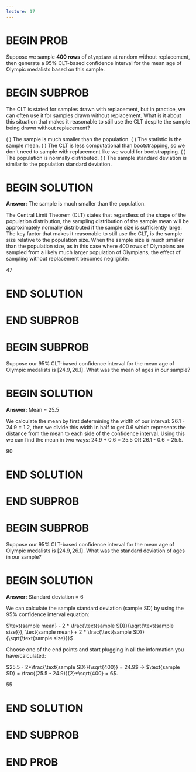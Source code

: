```yaml
---
lecture: 17
---
```


# BEGIN PROB

Suppose we sample **400 rows** of `olympians` at random without
replacement, then generate a 95% CLT-based confidence interval for the
mean age of Olympic medalists based on this sample.

# BEGIN SUBPROB

The CLT is stated for samples drawn with replacement, but in practice,
we can often use it for samples drawn without replacement. What is it
about this situation that makes it reasonable to still use the CLT
despite the sample being drawn without replacement?

( ) The sample is much smaller than the population.
( ) The statistic is the sample mean.
( ) The CLT is less computational than bootstrapping, so we don't need to sample with replacement like we would for bootstrapping.
( ) The population is normally distributed.
( ) The sample standard deviation is similar to the population standard deviation.

# BEGIN SOLUTION
**Answer:** The sample is much smaller than the population.

The Central Limit Theorem (CLT) states that regardless of the shape of the population distribution, the sampling distribution of the sample mean will be approximately normally distributed if the sample size is sufficiently large. The key factor that makes it reasonable to still use the CLT, is the sample size relative to the population size. When the sample size is much smaller than the population size, as in this case where 400 rows of Olympians are sampled from a likely much larger population of Olympians, the effect of sampling without replacement becomes negligible.

<average>47</average>

# END SOLUTION

# END SUBPROB

# BEGIN SUBPROB

Suppose our 95% CLT-based confidence interval for the mean age of
Olympic medalists is $[24.9, 26.1]$. What was the mean of ages in our sample? 

# BEGIN SOLUTION
**Answer:** Mean = 25.5

We calculate the mean by first determining the width of our interval: 26.1 - 24.9 = 1.2, then we divide this width in half to get 0.6 which represents the distance from the mean to each side of the confidence interval. Using this we can find the mean in two ways: 24.9 + 0.6 = 25.5 OR 26.1 - 0.6 = 25.5.

<average>90</average>

# END SOLUTION

# END SUBPROB

# BEGIN SUBPROB
Suppose our 95% CLT-based confidence interval for the mean age of
Olympic medalists is $[24.9, 26.1]$. What was the standard deviation of ages in our sample?

# BEGIN SOLUTION

**Answer:** Standard deviation = 6

We can calculate the sample standard deviation (sample SD) by using the 95% confidence interval equation:   

$\text{sample mean} - 2 * \frac{\text{sample SD}}{\sqrt{\text{sample size}}}, \text{sample mean} + 2 * \frac{\text{sample SD}}{\sqrt{\text{sample size}}}$. 

Choose one of the end points and start plugging in all the information you have/calculated:  

$25.5 - 2*\frac{\text{sample SD}}{\sqrt{400}} = 24.9$ &rarr; $\text{sample SD} = \frac{(25.5 - 24.9)}{2}*\sqrt{400} = 6$.

<average>55</average>

# END SOLUTION

# END SUBPROB

# END PROB